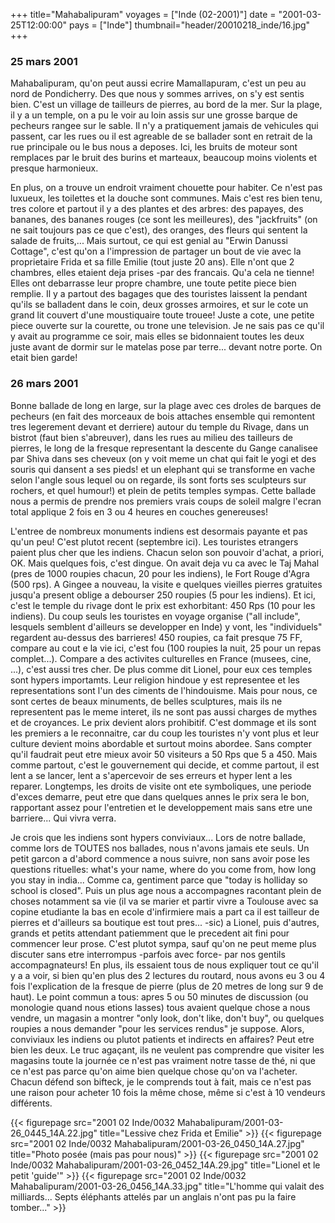 +++
title="Mahabalipuram"
voyages = ["Inde (02-2001)"]
date = "2001-03-25T12:00:00"
pays = ["Inde"]
thumbnail="header/20010218_inde/16.jpg"
+++
### 25 mars 2001

Mahabalipuram, qu'on peut aussi ecrire Mamallapuram, c'est un peu au nord de 
Pondicherry. Des que nous y sommes arrives, on s'y est sentis bien. C'est un 
village de tailleurs de pierres, au bord de la mer. Sur la plage, il y a un 
temple, on a pu le voir au loin assis sur une grosse barque de pecheurs rangee 
sur le sable. Il n'y a pratiquement jamais de vehicules qui passent, car les 
rues ou il est agreable de se ballader sont en retrait de la rue principale 
ou le bus nous a deposes. Ici, les bruits de moteur sont remplaces par le bruit 
des burins et marteaux, beaucoup moins violents et presque harmonieux. 

En plus, on a trouve un endroit vraiment chouette pour habiter. Ce n'est pas 
luxueux, les toilettes et la douche sont communes. Mais c'est res bien tenu, 
tres colore et partout il y a des plantes et des arbres: des papayes, des bananes, 
des bananes rouges (ce sont les meilleures), des "jackfruits" (on ne sait toujours 
pas ce que c'est), des oranges, des fleurs qui sentent la salade de fruits,... 
Mais surtout, ce qui est genial au "Erwin Danussi Cottage", c'est qu'on a l'impression 
de partager un bout de vie avec la proprietaire Frida et sa fille Emilie (tout 
juste 20 ans). Elle n'ont que 2 chambres, elles etaient deja prises -par des 
francais. Qu'a cela ne tienne! Elles ont debarrasse leur propre chambre, une 
toute petite piece bien remplie. Il y a partout des bagages que des touristes 
laissent la pendant qu'ils se balladent dans le coin, deux grosses armoires, 
et sur le cote un grand lit couvert d'une moustiquaire toute trouee! Juste a 
cote, une petite piece ouverte sur la courette, ou trone une television. Je 
ne sais pas ce qu'il y avait au programme ce soir, mais elles se bidonnaient 
toutes les deux juste avant de dormir sur le matelas pose par terre... devant 
notre porte. On etait bien garde! 

### 26 mars 2001

Bonne ballade de long en large, sur la plage avec ces droles de barques de 
pecheurs (en fait des morceaux de bois attaches ensemble qui remontent tres 
legerement devant et derriere) autour du temple du Rivage, dans un bistrot (faut 
bien s'abreuver), dans les rues au milieu des tailleurs de pierres, le long 
de la fresque representant la descente du Gange canalisee par Shiva dans ses 
cheveux (on y voit meme un chat qui fait le yogi et des souris qui dansent a 
ses pieds! et un elephant qui se transforme en vache selon l'angle sous lequel 
ou on regarde, ils sont forts ses sculpteurs sur rochers, et quel humour!) et 
plein de petits temples sympas. Cette ballade nous a permis de prendre nos premiers 
vrais coups de soleil malgre l'ecran total applique 2 fois en 3 ou 4 heures 
en couches genereuses!

L'entree de nombreux monuments indiens est desormais payante et pas qu'un peu! 
C'est plutot recent (septembre ici). Les touristes etrangers paient plus cher 
que les indiens. Chacun selon son pouvoir d'achat, a priori, OK. Mais quelques 
fois, c'est dingue. On avait deja vu ca avec le Taj Mahal (pres de 1000 roupies 
chacun, 20 pour les indiens), le Fort Rouge d'Agra (500 rps). A Gingee a nouveau, 
la visite e quelques vieilles pierres gratuites jusqu'a present oblige a debourser 
250 roupies (5 pour les indiens). Et ici, c'est le temple du rivage dont le 
prix est exhorbitant: 450 Rps (10 pour les indiens). Du coup seuls les touristes 
en voyage organise ("all include", lesquels semblent d'ailleurs se developper 
en Inde) y vont, les "individuels" regardent au-dessus des barrieres! 450 roupies, 
ca fait presque 75 FF, compare au cout e la vie ici, c'est fou (100 roupies 
la nuit, 25 pour un repas complet...). Compare a des activites culturelles en 
France (musees, cine, ...), c'est aussi tres cher. De plus comme dit Lionel, pour 
eux ces temples sont hypers importamts. Leur religion hindoue y est representee 
et les representations sont l'un des ciments de l'hindouisme. Mais pour nous, 
ce sont certes de beaux minuments, de belles sculptures, mais ils ne representent 
pas le meme interet, ils ne sont pas aussi charges de mythes et de croyances. 
Le prix devient alors prohibitif. C'est dommage et ils sont les premiers a le 
reconnaitre, car du coup les touristes n'y vont plus et leur culture devient 
moins abordable et surtout moins abordee. Sans compter qu'il faudrait peut etre 
mieux avoir 50 visiteurs a 50 Rps que 5 a 450. Mais comme partout, c'est le 
gouvernement qui decide, et comme partout, il est lent a se lancer, lent a s'apercevoir 
de ses erreurs et hyper lent a les reparer. Longtemps, les droits de visite 
ont ete symboliques, une periode d'exces demarre, peut etre que dans quelques 
annes le prix sera le bon, rapportant assez pour l'entretien et le developpement 
mais sans etre une barriere... Qui vivra verra.

Je crois que les indiens sont hypers conviviaux... Lors de notre ballade, comme 
lors de TOUTES nos ballades, nous n'avons jamais ete seuls. Un petit garcon 
a d'abord commence a nous suivre, non sans avoir pose les questions rituelles: 
what's your name, where do you come from, how long you stay in india... Comme 
ca, gentiment parce que "today is holliday so school is closed". Puis un plus 
age nous a accompagnes racontant plein de choses notamment sa vie (il va se 
marier et partir vivre a Toulouse avec sa copine etudiante la bas en ecole d'infirmiere 
mais a part ca il est tailleur de pierres et d'ailleurs sa boutique est tout 
pres... -sic) a Lionel, puis d'autres, grands et petits attendant patiemment 
que le precedent ait fini pour commencer leur prose. C'est plutot sympa, sauf 
qu'on ne peut meme plus discuter sans etre interrompus -parfois avec force- 
par nos gentils accompagnateurs! En plus, ils essaient tous de nous expliquer 
tout ce qu'il y a a voir, si bien qu'en plus des 2 lectures du routard, nous 
avons eu 3 ou 4 fois l'explication de la fresque de pierre (plus de 20 metres 
de long sur 9 de haut). Le point commun a tous: apres 5 ou 50 minutes de discussion 
(ou monologie quand nous etions lasses) tous avaient quelque chose a nous vendre, 
un magasin a montrer "only look, don't like, don't buy", ou quelques roupies 
a nous demander "pour les services rendus" je suppose. Alors, conviviaux les 
indiens ou plutot patients et indirects en affaires? Peut etre bien les deux. 
Le truc agaçant, ils ne veulent pas comprendre que visiter les magasins toute 
la journée ce n'est pas vraiment notre tasse de thé, ni que ce n'est pas parce 
qu'on aime bien quelque chose qu'on va l'acheter. Chacun défend son bifteck, 
je le comprends tout à fait, mais ce n'est pas une raison pour acheter 10 fois 
la même chose, même si c'est à 10 vendeurs différents.


<div id="TOTO">{{< figurepage src="2001 02 Inde/0032 Mahabalipuram/2001-03-26_0445_14A.22.jpg" title="Lessive chez Frida et Emilie"  >}}
{{< figurepage src="2001 02 Inde/0032 Mahabalipuram/2001-03-26_0450_14A.27.jpg" title="Photo posée (mais pas pour nous)"  >}}
{{< figurepage src="2001 02 Inde/0032 Mahabalipuram/2001-03-26_0452_14A.29.jpg" title="Lionel et le petit 'guide'"  >}}
{{< figurepage src="2001 02 Inde/0032 Mahabalipuram/2001-03-26_0456_14A.33.jpg" title="L'homme qui valait des milliards... Septs éléphants attelés par un anglais n'ont pas pu la faire tomber..."  >}}
</DIV>

